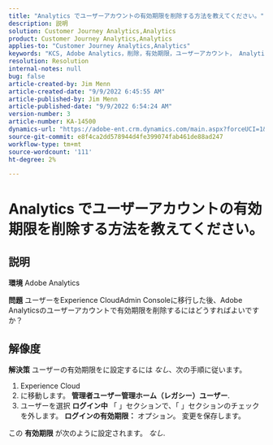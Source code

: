 ```yaml
---
title: "Analytics でユーザーアカウントの有効期限を削除する方法を教えてください。"
description: 説明
solution: Customer Journey Analytics,Analytics
product: Customer Journey Analytics,Analytics
applies-to: "Customer Journey Analytics,Analytics"
keywords: "KCS, Adobe Analytics，削除，有効期限，ユーザーアカウント， Analytics ユーザー管理"
resolution: Resolution
internal-notes: null
bug: false
article-created-by: Jim Menn
article-created-date: "9/9/2022 6:45:55 AM"
article-published-by: Jim Menn
article-published-date: "9/9/2022 6:54:24 AM"
version-number: 3
article-number: KA-14500
dynamics-url: "https://adobe-ent.crm.dynamics.com/main.aspx?forceUCI=1&pagetype=entityrecord&etn=knowledgearticle&id=1876390b-0b30-ed11-9db1-0022480866ad"
source-git-commit: e8f4ca2dd578944d4fe399074fab461de88ad247
workflow-type: tm+mt
source-wordcount: '111'
ht-degree: 2%

---
```


# Analytics でユーザーアカウントの有効期限を削除する方法を教えてください。

## 説明


<b>環境</b>
Adobe Analytics

<b>問題</b>
ユーザーをExperience CloudAdmin Consoleに移行した後、Adobe Analyticsのユーザーアカウントで有効期限を削除するにはどうすればよいですか？


## 解像度


<b>解決策</b>
ユーザーの有効期限をに設定するには *なし*、次の手順に従います。

1. Experience Cloud
2. に移動します。 <b>管理者</b><b>ユーザー管理ホーム（レガシー）</b><b>ユーザー</b>.
3. ユーザーを選択  <b>ログイン中</b> 「 」セクションで、「 」セクションのチェックを外します。 <b>ログインの有効期限：</b> オプション。 変更を保存します。


この <b>有効期限</b> が次のように設定されます。 *なし*.
